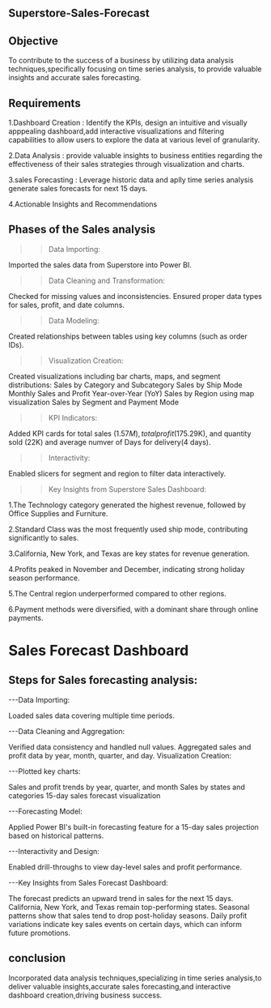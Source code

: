 ## Superstore-Sales-Forecast

## Objective
To contribute to the success of a business by utilizing data analysis techniques,specifically focusing on time series analysis, to provide valuable insights and accurate sales forecasting.

## Requirements
1.Dashboard Creation : Identify the KPIs, design an intuitive and visually apppealing dashboard,add interactive visualizations and filtering capabilities to allow users to explore the data at various level of granularity.

2.Data Analysis : provide valuable insights to business entities regarding the effectiveness of their sales strategies through visualization and charts.

3.sales Forecasting : Leverage historic data and aplly time series analysis generate sales forecasts for next 15 days.

4.Actionable Insights and Recommendations

## Phases of the Sales analysis 
>>Data Importing:

Imported the sales data from Superstore into Power BI.

>>Data Cleaning and Transformation:

Checked for missing values and inconsistencies.
Ensured proper data types for sales, profit, and date columns.

>>Data Modeling:

Created relationships between tables using key columns (such as order IDs).

>>Visualization Creation:

Created visualizations including bar charts, maps, and segment distributions:
Sales by Category and Subcategory
Sales by Ship Mode
Monthly Sales and Profit Year-over-Year (YoY)
Sales by Region using map visualization
Sales by Segment and Payment Mode

>>KPI Indicators:

Added KPI cards for total sales ($1.57M), total profit ($175.29K), and quantity sold (22K) and average numver of Days for delivery(4 days).

>>Interactivity:

Enabled slicers for segment and region to filter data interactively.

>>Key Insights from Superstore Sales Dashboard:

1.The Technology category generated the highest revenue, followed by Office Supplies and Furniture.

2.Standard Class was the most frequently used ship mode, contributing significantly to sales.

3.California, New York, and Texas are key states for revenue generation.

4.Profits peaked in November and December, indicating strong holiday season performance.

5.The Central region underperformed compared to other regions.

6.Payment methods were diversified, with a dominant share through online payments.

# Sales Forecast Dashboard 

## Steps for Sales forecasting analysis:

---Data Importing:

Loaded sales data covering multiple time periods.

---Data Cleaning and Aggregation:

Verified data consistency and handled null values.
Aggregated sales and profit data by year, month, quarter, and day.
Visualization Creation:

---Plotted key charts:

Sales and profit trends by year, quarter, and month
Sales by states and categories
15-day sales forecast visualization

---Forecasting Model:

Applied Power BI's built-in forecasting feature for a 15-day sales projection based on historical patterns.

---Interactivity and Design:

Enabled drill-throughs to view day-level sales and profit performance.

---Key Insights from Sales Forecast Dashboard:

The forecast predicts an upward trend in sales for the next 15 days.
California, New York, and Texas remain top-performing states.
Seasonal patterns show that sales tend to drop post-holiday seasons.
Daily profit variations indicate key sales events on certain days, which can inform future promotions.

## conclusion

Incorporated data analysis techniques,specializing in time series analysis,to deliver valuable insights,accurate sales forecasting,and interactive dashboard creation,driving business success.

